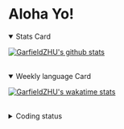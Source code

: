 # Aloha Yo!

<details open>
<summary>Stats Card</summary>
 
[![GarfieldZHU's github stats](https://github-readme-stats.vercel.app/api?username=GarfieldZHU&show_icons=true&theme=tokyonight)](https://github.com/anuraghazra/github-readme-stats)
 
</details>

<br/>

<details open>
<summary>Weekly language Card</summary>
 
[![GarfieldZHU's wakatime stats](https://github-readme-stats.vercel.app/api/wakatime?username=AlohaYo&theme=nightowl&layout=compact)](https://github.com/GarfieldZHU/GarfieldZHU)


<br/>

</details>

<details>

<summary>Coding status</summary>

<br/>

<!--START_SECTION:waka-->
**🐱 My Github Data** 

> 🏆 168 Contributions in the Year 2021
 > 
> 📦 472.5 kB Used in Github's Storage 
 > 
> 🚫 Not Opted to Hire
 > 
> 📜 54 Public Repositories 
 > 
> 🔑 32 Private Repositories  
 > 
**I'm a Night 🦉** 

```text
🌞 Morning    72 commits     ███░░░░░░░░░░░░░░░░░░░░░░   14.6% 
🌆 Daytime    136 commits    ███████░░░░░░░░░░░░░░░░░░   27.59% 
🌃 Evening    182 commits    █████████░░░░░░░░░░░░░░░░   36.92% 
🌙 Night      103 commits    █████░░░░░░░░░░░░░░░░░░░░   20.89%

```


📊 **This Week I Spent My Time On** 

```text
💬 Programming Languages: 
TypeScript               18 hrs 8 mins       ████████████████░░░░░░░░░   66.86% 
Rust                     4 hrs 32 mins       ████░░░░░░░░░░░░░░░░░░░░░   16.72% 
SCSS                     1 hr 24 mins        █░░░░░░░░░░░░░░░░░░░░░░░░   5.17% 
Java                     1 hr 3 mins         █░░░░░░░░░░░░░░░░░░░░░░░░   3.93% 
JavaScript               1 hr 3 mins         █░░░░░░░░░░░░░░░░░░░░░░░░   3.91%

🔥 Editors: 
VS Code                  26 hrs 3 mins       ████████████████████████░   96.01% 
IntelliJ                 1 hr 4 mins         █░░░░░░░░░░░░░░░░░░░░░░░░   3.99%

💻 Operating System: 
Mac                      21 hrs 3 mins       ███████████████████░░░░░░   77.61% 
Windows                  6 hrs 4 mins        █████░░░░░░░░░░░░░░░░░░░░   22.39%

```


<!--END_SECTION:waka-->

</details>

